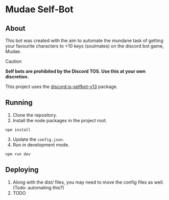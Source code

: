 # Mudae Self-Bot

## About
This bot was created with the aim to automate the mundane task of getting your favourite characters to +10 keys (soulmates) on the discord bot game, Mudae.

> [!CAUTION]
> **Self bots are prohibited by the Discord TOS. Use this at your own discretion.**

This project uses the [discord.js-selfbot-v13](https://github.com/aiko-chan-ai/discord.js-selfbot-v13) package.
## Running
1. Clone the repository.
2. Install the node packages in the project root.
```
npm install
```
3. Update the `config.json`.
4. Run in development mode.
```
npm run dev
```

## Deploying
1. Along with the dist/ files, you may need to move the config files as well. (Todo: automating this?)
2. TODO